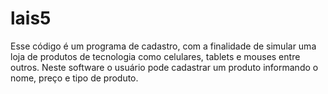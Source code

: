 # lais5

Esse código é um programa de cadastro, com a finalidade de simular uma loja de produtos de tecnologia como celulares, tablets e mouses entre outros.
Neste software o usuário pode cadastrar um produto informando o nome, preço e tipo de produto.
